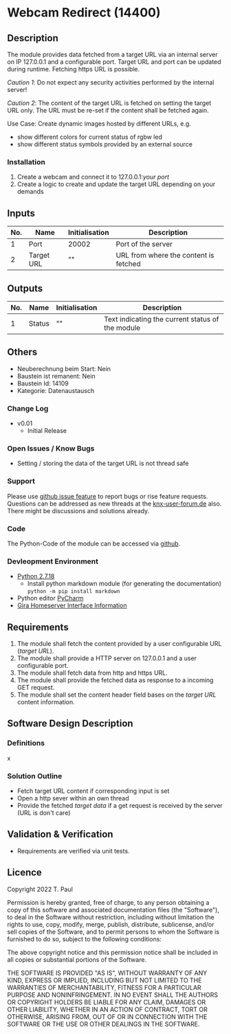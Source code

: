 # Webcam Redirect (14400)

## Description 

The module provides data fetched from a target URL via an internal server on IP 127.0.0.1 and a configurable port.
Target URL and port can be updated during runtime. Fetching https URL is possible.

*Caution 1*: Do not expect any security activities performed by the internal server!

*Caution 2*: The content of the target URL is fetched on setting the target URL only. The URL must be re-set if the content shall be fetched again.

Use Case: Create dynamic images hosted by different URLs, e.g.
- show different colors for current status of rgbw led
- show different status symbols provided by an external source

### Installation
1. Create a webcam and connect it to 127.0.0.1:*your port*
2. Create a logic to create and update the target URL depending on your demands

## Inputs

| No. | Name | Initialisation | Description |
| --- | --- | --- | --- |
| 1 | Port | 20002 | Port of the server |
| 2 | Target URL | "" | URL from where the content is fetched |

## Outputs

| No. | Name | Initialisation | Description |
| --- | --- | --- | --- |
| 1 | Status | "" | Text indicating the current status of the module |

## Others

- Neuberechnung beim Start: Nein
- Baustein ist remanent: Nein
- Baustein Id: 14109
- Kategorie: Datenaustausch

### Change Log

- v0.01
    - Initial Release

### Open Issues / Know Bugs

- Setting / storing the data of the target URL is not thread safe

### Support

Please use [github issue feature](https://github.com/En3rGy/14400-Webcam-Redirect/issues) to report bugs or rise feature requests.
Questions can be addressed as new threads at the [knx-user-forum.de](https://knx-user-forum.de) also. There might be discussions and solutions already.

### Code

The Python-Code of the module can be accessed via [github](https://github.com/En3rGy/14400-Webcam-Redirect).

### Devleopment Environment

- [Python 2.7.18](https://www.python.org/download/releases/2.7/)
    - Install python markdown module (for generating the documentation) `python -m pip install markdown`
- Python editor [PyCharm](https://www.jetbrains.com/pycharm/)
- [Gira Homeserver Interface Information](http://www.hs-help.net/hshelp/gira/other_documentation/Schnittstelleninformationen.zip)

## Requirements

1. The module shall fetch the content provided by a user configurable URL (*target URL*).
2. The module shall provide a HTTP server on 127.0.0.1 and a user configurable port.
3. The module shall fetch data from http and https URL.
4. The module shall provide the fetched data as response to a incoming GET request.
5. The module shall set the content header field bases on the *target URL* content information.

## Software Design Description

### Definitions

x

### Solution Outline

* Fetch target URL content if corresponding input is set
* Open a http sever within an own thread
* Provide the fetched *target data* if a get request is received by the server (URL is don't care)

## Validation & Verification

* Requirements are verified via unit tests.

## Licence

Copyright 2022 T. Paul

Permission is hereby granted, free of charge, to any person obtaining a copy of this software and associated documentation files (the "Software"), to deal in the Software without restriction, including without limitation the rights to use, copy, modify, merge, publish, distribute, sublicense, and/or sell copies of the Software, and to permit persons to whom the Software is furnished to do so, subject to the following conditions:

The above copyright notice and this permission notice shall be included in all copies or substantial portions of the Software.

THE SOFTWARE IS PROVIDED "AS IS", WITHOUT WARRANTY OF ANY KIND, EXPRESS OR IMPLIED, INCLUDING BUT NOT LIMITED TO THE WARRANTIES OF MERCHANTABILITY, FITNESS FOR A PARTICULAR PURPOSE AND NONINFRINGEMENT. IN NO EVENT SHALL THE AUTHORS OR COPYRIGHT HOLDERS BE LIABLE FOR ANY CLAIM, DAMAGES OR OTHER LIABILITY, WHETHER IN AN ACTION OF CONTRACT, TORT OR OTHERWISE, ARISING FROM, OUT OF OR IN CONNECTION WITH THE SOFTWARE OR THE USE OR OTHER DEALINGS IN THE SOFTWARE.
